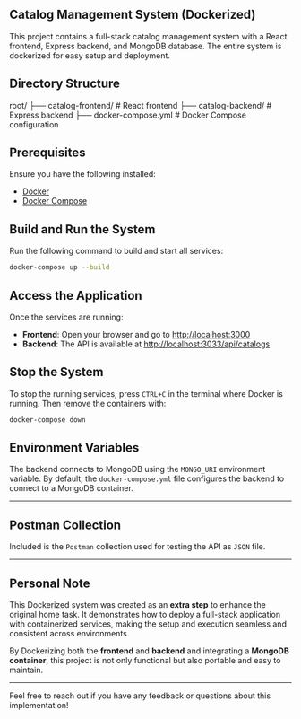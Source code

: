 ## Catalog Management System (Dockerized)

This project contains a full-stack catalog management system with a React frontend, Express backend, and MongoDB database. The entire system is dockerized for easy setup and deployment.

## Directory Structure

root/
├── catalog-frontend/ # React frontend
├── catalog-backend/ # Express backend
├── docker-compose.yml # Docker Compose configuration

## Prerequisites

Ensure you have the following installed:

- [Docker](https://www.docker.com/)
- [Docker Compose](https://docs.docker.com/compose/)

## Build and Run the System

Run the following command to build and start all services:

```bash
docker-compose up --build
```

## Access the Application

Once the services are running:

- **Frontend**: Open your browser and go to [http://localhost:3000](http://localhost:3031)
- **Backend**: The API is available at [http://localhost:3033/api/catalogs](http://localhost:3033/api/catalogs)

## Stop the System

To stop the running services, press `CTRL+C` in the terminal where Docker is running. Then remove the containers with:

```bash
docker-compose down
```

## Environment Variables

The backend connects to MongoDB using the `MONGO_URI` environment variable. By default, the `docker-compose.yml` file configures the backend to connect to a MongoDB container.

---

## Postman Collection

Included is the `Postman` collection used for testing the API as `JSON` file.

---

## Personal Note

This Dockerized system was created as an **extra step** to enhance the original home task. It demonstrates how to deploy a full-stack application with containerized services, making the setup and execution seamless and consistent across environments.

By Dockerizing both the **frontend** and **backend** and integrating a **MongoDB container**, this project is not only functional but also portable and easy to maintain.

---

Feel free to reach out if you have any feedback or questions about this implementation!
